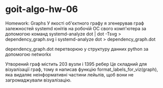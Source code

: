 # goit-algo-hw-06
Homework: Graphs
У якості об'єктного графу я згенерував граф залежностей systemd юнітів на робочій ОС свого комп'ютера за допомогою команд systemd-analyze dot | dot -Tsvg > dependency_graph.svg і systemd-analyze dot > dependency_graph.dot

dependency_graph.dot перетворюю у структуру данних python за допомогою networkx 

Утворений граф містить 203 вузли і 1395 ребер
Це складний для візуалізації граф, тому я написав функцію format_labels_for_viz(graph), яка видаляє неінформативні частини лейьлів, щоб вони не загромаджували візуалізацію.